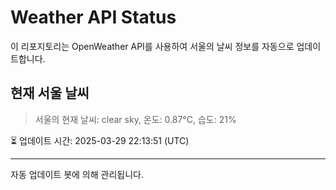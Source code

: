 
# Weather API Status

이 리포지토리는 OpenWeather API를 사용하여 서울의 날씨 정보를 자동으로 업데이트합니다.

## 현재 서울 날씨
> 서울의 현재 날씨: clear sky, 온도: 0.87°C, 습도: 21%

⏳ 업데이트 시간: 2025-03-29 22:13:51 (UTC)

---
자동 업데이트 봇에 의해 관리됩니다.

